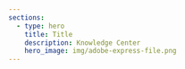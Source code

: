 ```yaml
---
sections:
  - type: hero
    title: Title
    description: Knowledge Center
    hero_image: img/adobe-express-file.png
---
```

